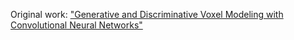 Original work: ["Generative and Discriminative Voxel Modeling with Convolutional Neural Networks"](https://arxiv.org/abs/1608.04236)
